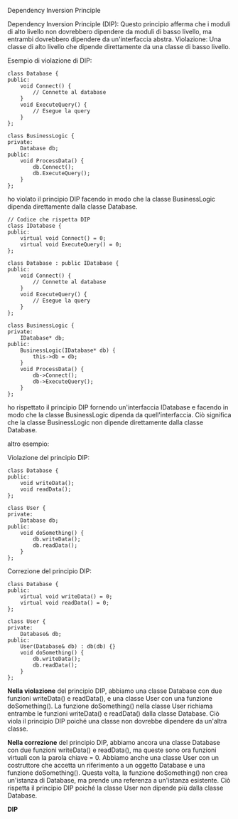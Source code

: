 Dependency Inversion Principle

Dependency Inversion Principle (DIP): Questo principio afferma che i moduli di alto livello non dovrebbero dipendere da moduli di basso livello, ma entrambi dovrebbero dipendere da un'interfaccia abstra. Violazione: Una classe di alto livello che dipende direttamente da una classe di basso livello.

Esempio di violazione di DIP:
```
class Database { 
public: 
    void Connect() { 
        // Connette al database 
    } 
    void ExecuteQuery() { 
        // Esegue la query 
    } 
}; 

class BusinessLogic { 
private: 
    Database db; 
public: 
    void ProcessData() { 
        db.Connect(); 
        db.ExecuteQuery(); 
    } 
};
```
ho violato il principio DIP facendo in modo che la classe BusinessLogic dipenda direttamente dalla classe Database.





```
// Codice che rispetta DIP
class IDatabase { 
public: 
    virtual void Connect() = 0; 
    virtual void ExecuteQuery() = 0; 
}; 

class Database : public IDatabase { 
public: 
    void Connect() { 
        // Connette al database 
    } 
    void ExecuteQuery() { 
        // Esegue la query 
    } 
}; 

class BusinessLogic { 
private: 
    IDatabase* db; 
public: 
    BusinessLogic(IDatabase* db) { 
        this->db = db; 
    } 
    void ProcessData() { 
        db->Connect(); 
        db->ExecuteQuery(); 
    } 
};
```
ho rispettato il principio DIP fornendo un'interfaccia IDatabase e facendo in modo che la classe BusinessLogic dipenda da quell'interfaccia. Ciò significa che la classe BusinessLogic non dipende direttamente dalla classe Database.



altro esempio:

Violazione del principio DIP: 
```
class Database {
public:
    void writeData();
    void readData();
};

class User {
private:
    Database db;
public:
    void doSomething() {
        db.writeData();
        db.readData();
    }
};
```
Correzione del principio DIP: 
```
class Database {
public:
    virtual void writeData() = 0;
    virtual void readData() = 0;
};

class User {
private:
    Database& db;
public:
    User(Database& db) : db(db) {}
    void doSomething() {
        db.writeData();
        db.readData();
    }
};
```

**Nella violazione** del principio DIP, abbiamo una classe Database con due funzioni writeData() e readData(), e una classe User con una funzione doSomething(). La funzione doSomething() nella classe User richiama entrambe le funzioni writeData() e readData() dalla classe Database. Ciò viola il principio DIP poiché una classe non dovrebbe dipendere da un'altra classe.

**Nella correzione** del principio DIP, abbiamo ancora una classe Database con due funzioni writeData() e readData(), ma queste sono ora funzioni virtuali con la parola chiave = 0. Abbiamo anche una classe User con un costruttore che accetta un riferimento a un oggetto Database e una funzione doSomething(). Questa volta, la funzione doSomething() non crea un'istanza di Database, ma prende una referenza a un'istanza esistente. Ciò rispetta il principio DIP poiché la classe User non dipende più dalla classe Database.

**DIP**